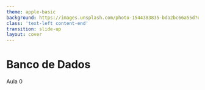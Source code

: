 ```yaml
---
theme: apple-basic
background: https://images.unsplash.com/photo-1544383835-bda2bc66a55d?q=80&w=1136&auto=format&fit=crop&ixlib=rb-4.1.0&ixid=M3wxMjA3fDB8MHxwaG90by1wYWdlfHx8fGVufDB8fHx8fA%3D%3D
class: 'text-left content-end'
transition: slide-up
layout: cover
---
```


# Banco de Dados

Aula 0
